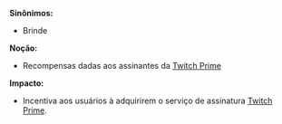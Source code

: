 **Sinônimos:**
* Brinde

**Noção:**
* Recompensas dadas aos assinantes da [Twitch Prime](Twitch-Prime)

**Impacto:**
* Incentiva aos usuários à adquirirem o serviço de assinatura [Twitch Prime](Twitch-Prime).